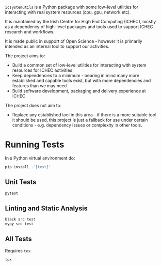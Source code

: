 `icsystemutils` is a Python package with some low-level utilities for interacting with real system resources (cpu, gpu, network etc).

It is maintained by the Irish Centre for High End Computing (ICHEC), mostly as a dependency of high-level packages and tools used to support ICHEC research and workflows.

It is made public in support of Open Science - however it is primarily intended as an internal tool to support our activities. 

The project aims to:

* Build a common set of low-level utilities for interacting with system resources for ICHEC activities
* Keep dependencies to a minimum - bearing in mind many more established and capable tools exist, but with more dependencies and features than we may need
* Build software development, packaging and delivery experience at ICHEC

The project does not aim to:

* Replace any established tool in this area - if there is a more suitable tool it should be used, this project is just a fallback for use under certain conditions - e.g. dependency issues or complexity in other tools.

# Running Tests

In a Python virtual environment do:

```sh
pip install .'[test]'
```

## Unit Tests

```sh
pytest
```

## Linting and Static Analysis

```sh
black src test
mypy src test
```

## All Tests

Requires `tox`:

```sh
tox
```


